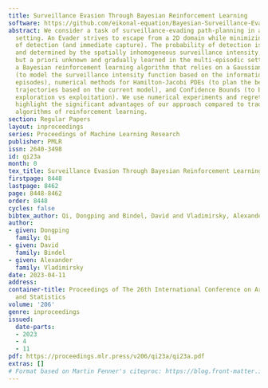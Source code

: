 ```yaml
---
title: Surveillance Evasion Through Bayesian Reinforcement Learning
software: https://github.com/eikonal-equation/Bayesian-Surveillance-Evasion
abstract: We consider a task of surveillance-evading path-planning in a continuous
  setting. An Evader strives to escape from a 2D domain while minimizing the risk
  of detection (and immediate capture). The probability of detection is path-dependent
  and determined by the spatially inhomogeneous surveillance intensity, which is fixed
  but a priori unknown and gradually learned in the multi-episodic setting. We introduce
  a Bayesian reinforcement learning algorithm that relies on a Gaussian Process regression
  (to model the surveillance intensity function based on the information from prior
  episodes), numerical methods for Hamilton-Jacobi PDEs (to plan the best continuous
  trajectories based on the current model), and Confidence Bounds (to balance the
  exploration vs exploitation). We use numerical experiments and regret metrics to
  highlight the significant advantages of our approach compared to traditional graph-based
  algorithms of reinforcement learning.
section: Regular Papers
layout: inproceedings
series: Proceedings of Machine Learning Research
publisher: PMLR
issn: 2640-3498
id: qi23a
month: 0
tex_title: Surveillance Evasion Through Bayesian Reinforcement Learning
firstpage: 8448
lastpage: 8462
page: 8448-8462
order: 8448
cycles: false
bibtex_author: Qi, Dongping and Bindel, David and Vladimirsky, Alexander
author:
- given: Dongping
  family: Qi
- given: David
  family: Bindel
- given: Alexander
  family: Vladimirsky
date: 2023-04-11
address:
container-title: Proceedings of The 26th International Conference on Artificial Intelligence
  and Statistics
volume: '206'
genre: inproceedings
issued:
  date-parts:
  - 2023
  - 4
  - 11
pdf: https://proceedings.mlr.press/v206/qi23a/qi23a.pdf
extras: []
# Format based on Martin Fenner's citeproc: https://blog.front-matter.io/posts/citeproc-yaml-for-bibliographies/
---
```

